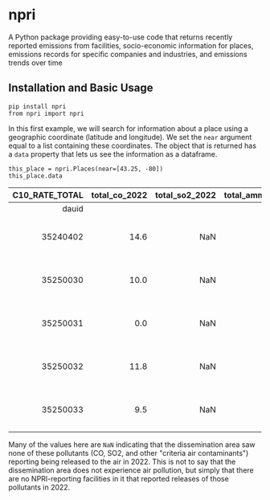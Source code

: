 # npri
A Python package providing easy-to-use code that returns recently reported emissions from facilities, socio-economic information for places, emissions records for specific companies and industries, and emissions trends over time

## Installation and Basic Usage
```
pip install npri
from npri import npri
```

In this first example, we will search for information about a place using a geographic coordinate (latitude and longitude). We set the `near` argument equal to a list containing these coordinates. The object that is returned has a `data` property that lets us see the information as a dataframe.
```
this_place = npri.Places(near=[43.25, -80])
this_place.data
```

| C10_RATE_TOTAL | total_co_2022 | total_so2_2022 | total_ammonia_2022 | total_pm10_2022 | total_pm25_2022 | total_no2_2022 | total_voc_2022 | releases_to_air_2022 | sum_years | ... | NumberOfSubstances_Percentile | NumberOfMedia | NumberOfMeasureMethods | NumberOfVOCs_Distinct | NumberOfVOCs | NumberOfPAHs | Substances | CAS | ProvinceID | geometry |                                                   |
|---------------:|--------------:|---------------:|-------------------:|----------------:|----------------:|---------------:|---------------:|---------------------:|----------:|----:|------------------------------:|--------------:|-----------------------:|----------------------:|-------------:|-------------:|-----------:|----:|-----------:|---------:|---------------------------------------------------|
|          dauid |               |                |                    |                 |                 |                |                |                      |           |     |                               |               |                        |                       |              |              |            |     |            |          |                                                   |
|    35240402    |          14.6 |            NaN |                NaN |             NaN |             NaN |            NaN |            NaN |                  NaN |       NaN | NaN |                           ... |           NaN |                    NaN |                   NaN |          NaN |          NaN |        NaN | NaN |        NaN |       35 | MULTIPOLYGON (((7190549.646 883345.754, 719068... |
|    35250030    |          10.0 |            NaN |                NaN |             NaN |             NaN |            NaN |            NaN |                  NaN |       NaN | NaN |                           ... |           NaN |                    NaN |                   NaN |          NaN |          NaN |        NaN | NaN |        NaN |       35 | MULTIPOLYGON (((7188523.526 879491.143, 718834... |
|    35250031    |           0.0 |            NaN |                NaN |             NaN |             NaN |            NaN |            NaN |                  NaN |       NaN | NaN |                           ... |           NaN |                    NaN |                   NaN |          NaN |          NaN |        NaN | NaN |        NaN |       35 | MULTIPOLYGON (((7191376.191 880328.200, 719150... |
|    35250032    |          11.8 |            NaN |                NaN |             NaN |             NaN |            NaN |            NaN |                  NaN |       NaN | NaN |                           ... |           NaN |                    NaN |                   NaN |          NaN |          NaN |        NaN | NaN |        NaN |       35 | MULTIPOLYGON (((7188368.631 878414.126, 718828... |
|    35250033    |           9.5 |            NaN |                NaN |             NaN |             NaN |            NaN |            NaN |                  NaN |       NaN | NaN |                           ... |           NaN |                    NaN |                   NaN |          NaN |          NaN |        NaN | NaN |        NaN |       35 | MULTIPOLYGON (((7188267.523 877771.920, 718762... |

Many of the values here are `NaN` indicating that the dissemination area saw none of these pollutants (CO, SO2, and other "criteria air contaminants") reporting being released to the air in 2022. This is not to say that the dissemination area does not experience air pollution, but simply that there are no NPRI-reporting facilities in it that reported releases of those pollutants in 2022.
